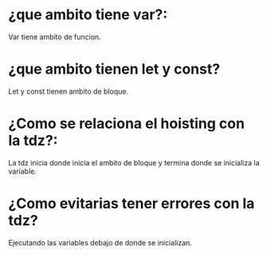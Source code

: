 # ¿que ambito tiene var?:

Var tiene ambito de funcion.

# ¿que ambito tienen let y const?

Let y const tienen ambito de bloque.

# ¿Como se relaciona el hoisting con la tdz?:

La tdz inicia donde inicia el ambito de bloque y termina donde se inicializa la variable.

# ¿Como evitarias tener errores con la tdz?

Ejecutando las variables debajo de donde se inicializan.
